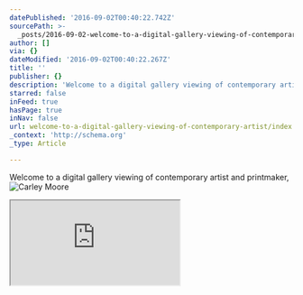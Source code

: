 ```yaml
---
datePublished: '2016-09-02T00:40:22.742Z'
sourcePath: >-
  _posts/2016-09-02-welcome-to-a-digital-gallery-viewing-of-contemporary-artist.md
author: []
via: {}
dateModified: '2016-09-02T00:40:22.267Z'
title: ''
publisher: {}
description: 'Welcome to a digital gallery viewing of contemporary artist and printmaker,'
starred: false
inFeed: true
hasPage: true
inNav: false
url: welcome-to-a-digital-gallery-viewing-of-contemporary-artist/index.html
_context: 'http://schema.org'
_type: Article

---
```

Welcome to a digital gallery viewing of contemporary artist and printmaker,
![Carley Moore](https://s3-us-west-2.amazonaws.com/the-grid-img/p/018243eedbe49037f5e7dd8f42b7c19dc997331b.jpg)

<iframe src="https://the-grid.github.io/ed-userhtml/?g=eJwNy0sKg0AQBcCrPFwnuE-M13D90J6hsedD2yTM7eO2oJaOK4bJZ0qtxjOxqI0X6Ep7T-smtrciiAbi0KxBQ6aZ-MBX5ac1oyXsd5bSm_N2eugVYD3QXWsUnuIPLHNf_8L9KDw" style=""></iframe>